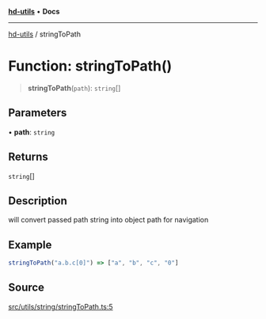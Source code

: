 [**hd-utils**](../README.md) • **Docs**

***

[hd-utils](../globals.md) / stringToPath

# Function: stringToPath()

> **stringToPath**(`path`): `string`[]

## Parameters

• **path**: `string`

## Returns

`string`[]

## Description

will convert passed path string into object path for navigation

## Example

```ts
stringToPath("a.b.c[0]") => ["a", "b", "c", "0"]
```

## Source

[src/utils/string/stringToPath.ts:5](https://github.com/AhmadHddad/h-utils/blob/f7bb9ae71f981ffef49079271b9540862594b7e6/src/utils/string/stringToPath.ts#L5)
